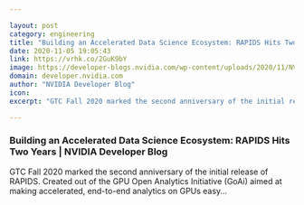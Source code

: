 ```yaml
---

layout: post
category: engineering
title: "Building an Accelerated Data Science Ecosystem: RAPIDS Hits Two Years"
date: 2020-11-05 19:05:43
link: https://vrhk.co/2GuK9bY
image: https://developer-blogs.nvidia.com/wp-content/uploads/2020/11/NVIDIA-RAPIDS-ecosystem.png
domain: developer.nvidia.com
author: "NVIDIA Developer Blog"
icon: 
excerpt: "GTC Fall 2020 marked the second anniversary of the initial release of RAPIDS. Created out of the GPU Open Analytics Initiative (GoAi) aimed at making accelerated, end-to-end analytics on GPUs easy…"

---
```


### Building an Accelerated Data Science Ecosystem: RAPIDS Hits Two Years | NVIDIA Developer Blog

GTC Fall 2020 marked the second anniversary of the initial release of RAPIDS. Created out of the GPU Open Analytics Initiative (GoAi) aimed at making accelerated, end-to-end analytics on GPUs easy…